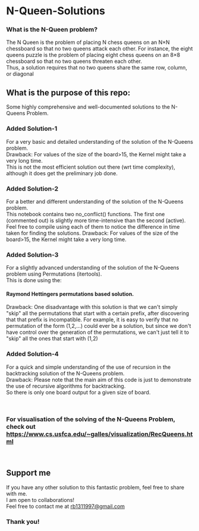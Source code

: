 # N-Queen-Solutions

### What is the N-Queen problem?
The N Queen is the problem of placing N chess queens on an N×N chessboard so that no two queens attack each other. For instance, the eight queens puzzle is the problem of placing eight chess queens on an 8×8 chessboard so that no two queens threaten each other.  
Thus, a solution requires that no two queens share the same row, column, or diagonal     

## What is the purpose of this repo:

Some highly comprehensive and well-documented solutions to the N-Queens Problem. 

### Added Solution-1 
For a very basic and detailed understanding of the solution of the N-Queens problem.  
Drawback: For values of the size of the board>15, the Kernel might take a very long time. </br>
This is not the most efficient solution out there (wrt time complexity), although it does get the preliminary job done.

### Added Solution-2 
For a better and different understanding of the solution of the N-Queens problem.  
This notebook contains two no_conflict() functions. The first one (commented out) is slightly more time-intensive than the second (active).  
Feel free to compile using each of them to notice the difference in time taken for finding the solutions.
Drawback: For values of the size of the board>15, the Kernel might take a very long time. </br>

### Added Solution-3 
For a slightly advanced understanding of the solution of the N-Queens problem using Permutations (itertools).  
This is done using the:
#### Raymond Hettingers permutations based solution.  
Drawback: One disadvantage with this solution is that we can't simply "skip" all the permutations that start with a certain prefix, after discovering that that prefix is incompatible. For example, it is easy to verify that no permutation of the form (1,2,...) could ever be a solution, but since we don't have control over the generation of the permutations, we can't just tell it to "skip" all the ones that start with (1,2) </br>

### Added Solution-4 
For a quick and simple understanding of the use of recursion in the backtracking solution of the N-Queens problem.  
Drawback: Please note that the main aim of this code is just to demonstrate the use of recursive algorithms for backtracking.  
So there is only one board output for a given size of board. </br>

</br>

### For visualisation of the solving of the N-Queens Problem, check out https://www.cs.usfca.edu/~galles/visualization/RecQueens.html
</br>

## Support me
If you have any other solution to this fantastic problem, feel free to share with me.  
I am open to collaborations!  
Feel free to contact me at rb1311997@gmail.com  

### Thank you!
